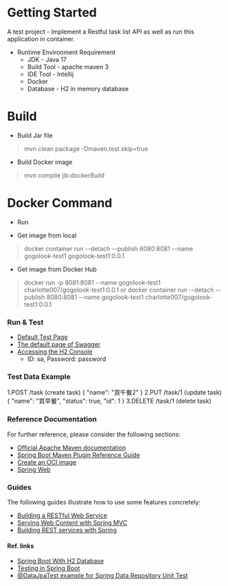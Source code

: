 # Getting Started
A test project - 
Implement a Restful task list API as well as run this application in container.

- Runtime Environment Requirement
  - JDK - Java 17
  - Build Tool - apache maven 3
  - IDE Tool - Intellij  
  - Docker
  - Database - H2 in memory database

# Build
- Build Jar file
> mvn clean package -Dmaven.test.skip=true
- Build Docker image
> mvn compile jib:dockerBuild

# Docker Command 
* Run
- Get image from local
>  docker container run --detach --publish 8080:8081 --name gogolook-test1 gogolook-test1:0.0.1
- Get image from Docker Hub
> docker run -p 8081:8081 --name gogolook-test1 charlotte007/gogolook-test1:0.0.1
or 
> docker container run --detach --publish 8080:8081 --name gogolook-test1 charlotte007/gogolook-test1:0.0.1

### Run & Test
* [Default Test Page](http://localhost:8081/)
* [The default page of Swagger](http://localhost:8081/swagger-ui/)
* [Accessing the H2 Console](http://localhost:8081/h2-console/)
  - ID: sa, Password: password
  

### Test Data Example
1.POST /task  (create task)
{
"name": "買午餐2"
}
2.PUT /task/1 (update task)
{
"name": "買早餐",
"status": true,
"id": 1
}
3.DELETE /task/1 (delete task)





### Reference Documentation
For further reference, please consider the following sections:

* [Official Apache Maven documentation](https://maven.apache.org/guides/index.html)
* [Spring Boot Maven Plugin Reference Guide](https://docs.spring.io/spring-boot/docs/2.4.1/maven-plugin/reference/html/)
* [Create an OCI image](https://docs.spring.io/spring-boot/docs/2.4.1/maven-plugin/reference/html/#build-image)
* [Spring Web](https://docs.spring.io/spring-boot/docs/2.4.1/reference/htmlsingle/#boot-features-developing-web-applications)

### Guides
The following guides illustrate how to use some features concretely:

* [Building a RESTful Web Service](https://spring.io/guides/gs/rest-service/)
* [Serving Web Content with Spring MVC](https://spring.io/guides/gs/serving-web-content/)
* [Building REST services with Spring](https://spring.io/guides/tutorials/bookmarks/)


#### Ref. links
* [Spring Boot With H2 Database](https://www.baeldung.com/spring-boot-h2-database)
* [Testing in Spring Boot](https://www.baeldung.com/spring-boot-testing)
* [@DataJpaTest example for Spring Data Repository Unit Test](https://www.bezkoder.com/spring-boot-unit-test-jpa-repo-datajpatest/)
